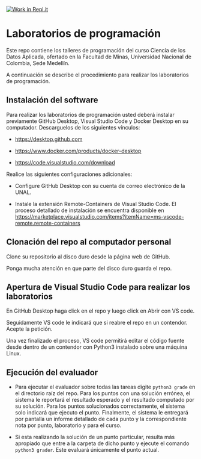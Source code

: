 [![Work in Repl.it](https://classroom.github.com/assets/work-in-replit-14baed9a392b3a25080506f3b7b6d57f295ec2978f6f33ec97e36a161684cbe9.svg)](https://classroom.github.com/online_ide?assignment_repo_id=4283447&assignment_repo_type=AssignmentRepo)
# Laboratorios de programación

Este repo contiene los talleres de programación del curso Ciencia de los Datos Aplicada, ofertado en la Facultad de Minas, Universidad Nacional de Colombia, Sede Medellín.

A continuación se describe el procedimiento para realizar los laboratorios de programación.

## Instalación del software

Para realizar los laboratorios de programación usted deberá instalar previamente GitHub Desktop, Visual Studio Code y Docker Desktop en su computador. Descarguelos de los siguientes vínculos: 

* https://desktop.github.com

* https://www.docker.com/products/docker-desktop

* https://code.visualstudio.com/download

Realice las siguientes configuraciones adicionales:

* Configure GitHub Desktop con su cuenta de correo electrónico de la UNAL.

* Instale la extensión Remote-Containers de Visual Studio Code. El proceso detallado de instalación se encuentra disponible en https://marketplace.visualstudio.com/items?itemName=ms-vscode-remote.remote-containers


## Clonación del repo al computador personal

Clone su repositorio al disco duro desde la página web de GitHub. 

Ponga mucha atención en que parte del disco duro guarda el repo.

## Apertura de Visual Studio Code para realizar los laboratorios

En GitHub Desktop haga click en el repo y luego click en Abrir con VS code.

Seguidamente VS code le indicará que si reabre el repo en un contendor. Acepte la petición.

Una vez finalizado el proceso, VS code permitirá editar el código fuente desde dentro de un contendor con Python3 instalado sobre una máquina Linux.


## Ejecución del evaluador

* Para ejecutar el evaluador sobre todas las tareas digite `python3 grade` en el directorio raíz del repo. Para los puntos con una solución errónea, el sistema le reportará el resultado esperado y el resultado computado por su solución. Para los puntos solucionados correctamente, el sistema solo indicará que ejecuto el punto. Finalmente, el sistema le entregará por pantalla un informe detallado de cada punto y la correspondiente nota por punto, laboratorio y para el curso.

* Si esta realizando la solución de un punto particular, resulta más apropiado que entre a la carpeta de dicho punto y ejecute el comando `python3 grader`.  Este evaluará únicamente el punto actual.




